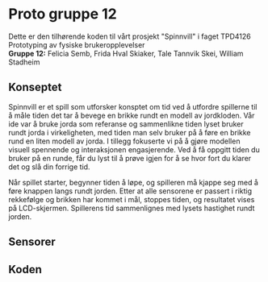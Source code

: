 # Proto gruppe 12

Dette er den tilhørende koden til vårt prosjekt "Spinnvill" i faget TPD4126 Prototyping av fysiske brukeropplevelser <br />
**Gruppe 12:** Felicia Semb, Frida Hval Skiaker, Tale Tannvik Skei, William Stadheim

## Konseptet
Spinnvill er et spill som utforsker konsptet om tid ved å utfordre spillerne til å måle tiden det tar å bevege en brikke rundt en modell av jordkloden. Vår ide var å bruke jorda som referanse og sammenlikne tiden lyset bruker rundt jorda i virkeligheten, med tiden man selv bruker på å føre en brikke rund en liten modell av jorda. I tillegg fokuserte vi på å gjøre modellen visuell spennende og interaksjonen engasjerende. Ved å få oppgitt tiden du bruker på en runde, får du lyst til å prøve igjen for å se hvor fort du klarer det og slå din forrige tid. 

Når spillet starter, begynner tiden å løpe, og spilleren må kjappe seg med å føre knappen langs rundt jorden. Etter at alle sensorene er passert i riktig rekkefølge og brikken har kommet i mål, stoppes tiden, og resultatet vises på LCD-skjermen. Spillerens tid sammenlignes med lysets hastighet rundt jorden.

## Sensorer


## Koden





